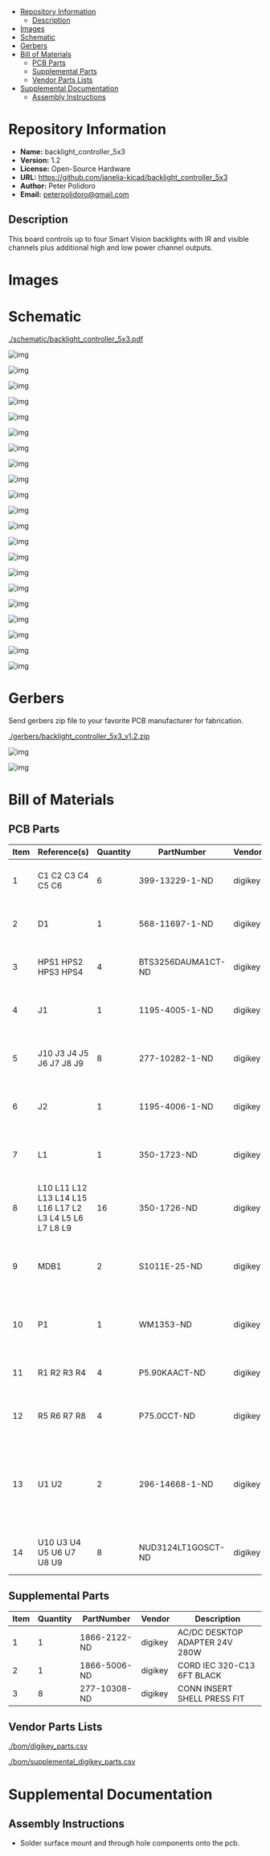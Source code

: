 - [Repository Information](#orgf227fca)
  - [Description](#org27d5017)
- [Images](#orgb0dcd7b)
- [Schematic](#org106dd11)
- [Gerbers](#orgf4ca98f)
- [Bill of Materials](#orga130eae)
  - [PCB Parts](#orga063c61)
  - [Supplemental Parts](#org21b68dc)
  - [Vendor Parts Lists](#org7dfc1a6)
- [Supplemental Documentation](#orge1fed7b)
  - [Assembly Instructions](#org6673738)



<a id="orgf227fca"></a>

# Repository Information

-   **Name:** backlight\_controller\_5x3
-   **Version:** 1.2
-   **License:** Open-Source Hardware
-   **URL:** <https://github.com/janelia-kicad/backlight_controller_5x3>
-   **Author:** Peter Polidoro
-   **Email:** peterpolidoro@gmail.com


<a id="org27d5017"></a>

## Description

This board controls up to four Smart Vision backlights with IR and visible channels plus additional high and low power channel outputs.


<a id="orgb0dcd7b"></a>

# Images


<a id="org106dd11"></a>

# Schematic

[./schematic/backlight\_controller\_5x3.pdf](./schematic/backlight_controller_5x3.pdf)

![img](./schematic/images/schematic00.png)

![img](./schematic/images/schematic01.png)

![img](./schematic/images/schematic02.png)

![img](./schematic/images/schematic03.png)

![img](./schematic/images/schematic04.png)

![img](./schematic/images/schematic05.png)

![img](./schematic/images/schematic06.png)

![img](./schematic/images/schematic07.png)

![img](./schematic/images/schematic08.png)

![img](./schematic/images/schematic09.png)

![img](./schematic/images/schematic10.png)

![img](./schematic/images/schematic11.png)

![img](./schematic/images/schematic12.png)

![img](./schematic/images/schematic13.png)

![img](./schematic/images/schematic14.png)

![img](./schematic/images/schematic15.png)

![img](./schematic/images/schematic16.png)

![img](./schematic/images/schematic17.png)

![img](./schematic/images/schematic18.png)

![img](./schematic/images/schematic19.png)

![img](./schematic/images/schematic20.png)


<a id="orgf4ca98f"></a>

# Gerbers

Send gerbers zip file to your favorite PCB manufacturer for fabrication.

[./gerbers/backlight\_controller\_5x3\_v1.2.zip](./gerbers/backlight_controller_5x3_v1.2.zip)

![img](./gerbers/images/gerbers00.png)

![img](./gerbers/images/gerbers01.png)


<a id="orga130eae"></a>

# Bill of Materials


<a id="orga063c61"></a>

## PCB Parts

| Item | Reference(s)                                            | Quantity | PartNumber         | Vendor  | Description                                                               |
|---- |------------------------------------------------------- |-------- |------------------ |------- |------------------------------------------------------------------------- |
| 1    | C1 C2 C3 C4 C5 C6                                       | 6        | 399-13229-1-ND     | digikey | CAP CER 0.1UF 50V 10% X7R 1210                                            |
| 2    | D1                                                      | 1        | 568-11697-1-ND     | digikey | DIODE SCHOTTKY 45V 10A CFP15                                              |
| 3    | HPS1 HPS2 HPS3 HPS4                                     | 4        | BTS3256DAUMA1CT-ND | digikey | IC SWITCH SMART LOWSIDE TO252-5                                           |
| 4    | J1                                                      | 1        | 1195-4005-1-ND     | digikey | CONN D-SUB RCPT 9POS SMD SOLDER                                           |
| 5    | J10 J3 J4 J5 J6 J7 J8 J9                                | 8        | 277-10282-1-ND     | digikey | CONN FMALE INSERT 5POS SOLDER                                             |
| 6    | J2                                                      | 1        | 1195-4006-1-ND     | digikey | CONN D-SUB PLUG 9POS SMD SOLDER                                           |
| 7    | L1                                                      | 1        | 350-1723-ND        | digikey | LED 2MM 24V VERTICAL RED PC MNT                                           |
| 8    | L10 L11 L12 L13 L14 L15 L16 L17 L2 L3 L4 L5 L6 L7 L8 L9 | 16       | 350-1726-ND        | digikey | LED 2MM 5V VERTICAL GREEN PC MNT                                          |
| 9    | MDB1                                                    | 2        | S1011E-25-ND       | digikey | 25 Positions Header Breakaway Connector 0.1in                             |
| 10   | P1                                                      | 1        | WM1353-ND          | digikey | CONN HEADER 6POS 4.2MM R/A TIN                                            |
| 11   | R1 R2 R3 R4                                             | 4        | P5.90KAACT-ND      | digikey | RES SMD 5.9k OHM 1% 1/2W 1210                                             |
| 12   | R5 R6 R7 R8                                             | 4        | P75.0CCT-ND        | digikey | RES SMD 75 OHM 1% 1/8W 0805                                               |
| 13   | U1 U2                                                   | 2        | 296-14668-1-ND     | digikey | Buffer Non-Inverting 1 Element 8 Bit per Element Push-Pull Output 20-SOIC |
| 14   | U10 U3 U4 U5 U6 U7 U8 U9                                | 8        | NUD3124LT1GOSCT-ND | digikey | IC INDCT LOAD DRVR AUTO SOT23                                             |


<a id="org21b68dc"></a>

## Supplemental Parts

| Item | Quantity | PartNumber   | Vendor  | Description                    |
|---- |-------- |------------ |------- |------------------------------ |
| 1    | 1        | 1866-2122-ND | digikey | AC/DC DESKTOP ADAPTER 24V 280W |
| 2    | 1        | 1866-5006-ND | digikey | CORD IEC 320-C13 6FT BLACK     |
| 3    | 8        | 277-10308-ND | digikey | CONN INSERT SHELL PRESS FIT    |


<a id="org7dfc1a6"></a>

## Vendor Parts Lists

[./bom/digikey\_parts.csv](./bom/digikey_parts.csv)

[./bom/supplemental\_digikey\_parts.csv](./bom/supplemental_digikey_parts.csv)


<a id="orge1fed7b"></a>

# Supplemental Documentation


<a id="org6673738"></a>

## Assembly Instructions

-   Solder surface mount and through hole components onto the pcb.
